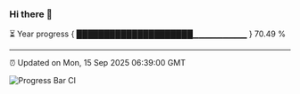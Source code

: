 ### Hi there 👋

⏳ Year progress { █████████████████████▁▁▁▁▁▁▁▁▁ } 70.49 %

---

⏰ Updated on Mon, 15 Sep 2025 06:39:00 GMT

![Progress Bar CI](https://github.com/DhruviPatel157/GitHub-Actions-Demo/workflows/Progress%20Bar%20CI/badge.svg)
